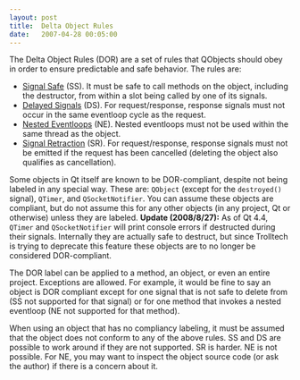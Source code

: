 ```yaml
---
layout: post
title:  Delta Object Rules
date:   2007-04-28 00:05:00
---
```

The Delta Object Rules (DOR) are a set of rules that QObjects should obey in order to ensure predictable and safe behavior. The rules are:

* [Signal Safe][signal-safety] (SS). It must be safe to call methods on the object, including the destructor, from within a slot being called by one of its signals.
* [Delayed Signals][delayed-signals] (DS). For request/response, response signals must not occur in the same eventloop cycle as the request.
* [Nested Eventloops][nested-eventloops] (NE). Nested eventloops must not be used within the same thread as the object.
* [Signal Retraction][signal-retraction] (SR). For request/response, response signals must not be emitted if the request has been cancelled (deleting the object also qualifies as cancellation).

Some objects in Qt itself are known to be DOR-compliant, despite not being labeled in any special way. These are: `QObject` (except for the `destroyed()` signal), `QTimer`, and `QSocketNotifier`. You can assume these objects are compliant, but do not assume this for any other objects (in any project, Qt or otherwise) unless they are labeled. **Update (2008/8/27):** As of Qt 4.4, `QTimer` and `QSocketNotifier` will print console errors if destructed during their signals. Internally they are actually safe to destruct, but since Trolltech is trying to deprecate this feature these objects are to no longer be considered DOR-compliant.

The DOR label can be applied to a method, an object, or even an entire project. Exceptions are allowed. For example, it would be fine to say an object is DOR compliant except for one signal that is not safe to delete from (SS not supported for that signal) or for one method that invokes a nested eventloop (NE not supported for that method).

When using an object that has no compliancy labeling, it must be assumed that the object does not conform to any of the above rules. SS and DS are possible to work around if they are not supported. SR is harder. NE is not possible. For NE, you may want to inspect the object source code (or ask the author) if there is a concern about it.

[signal-safety]: /2008/02/04/signal-safety-revised/
[delayed-signals]: /2006/04/14/delayed-signals/
[nested-eventloops]: /2006/10/23/nested-eventloops/
[signal-retraction]: /2006/10/25/signal-retraction/
